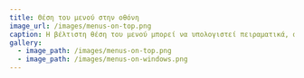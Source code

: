 ```yaml
---
title: Θέση του μενού στην οθόνη
image_url: /images/menus-on-top.png
caption: Η βέλτιστη θέση του μενού μπορεί να υπολογιστεί πειραματικά, αλλά οι χρήστες μπορεί να προτιμήσουν μια θέση που ταιριάζει στις προτιμήσεις και στις συνήθειες τους
gallery:
  - image_path: /images/menus-on-top.png
  - image_path: /images/menus-on-windows.png
---
```

    
